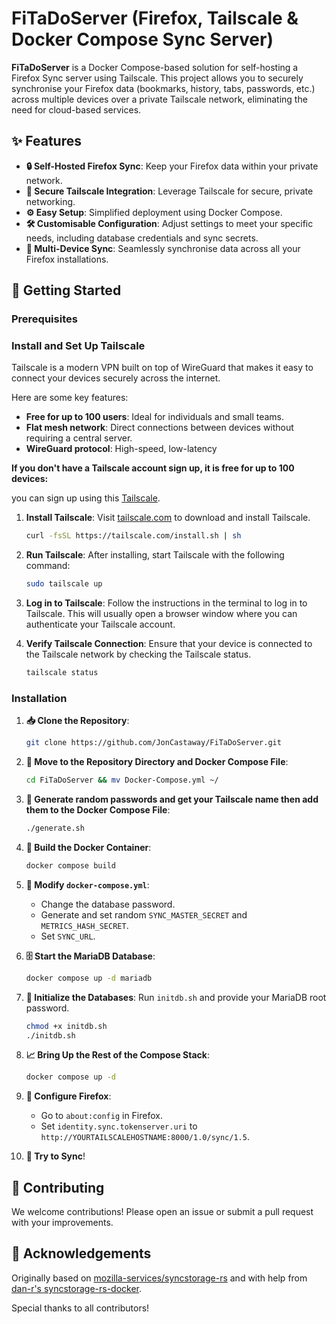 # FiTaDoServer (Firefox, Tailscale & Docker Compose Sync Server)

**FiTaDoServer** is a Docker Compose-based solution for self-hosting a Firefox Sync server using Tailscale. This project allows you to securely synchronise your Firefox data (bookmarks, history, tabs, passwords, etc.) across multiple devices over a private Tailscale network, eliminating the need for cloud-based services.

## ✨ Features

- **🔒 Self-Hosted Firefox Sync**: Keep your Firefox data within your private network.
- **🔐 Secure Tailscale Integration**: Leverage Tailscale for secure, private networking.
- **⚙️ Easy Setup**: Simplified deployment using Docker Compose.
- **🛠 Customisable Configuration**: Adjust settings to meet your specific needs, including database credentials and sync secrets.
- **📱 Multi-Device Sync**: Seamlessly synchronise data across all your Firefox installations.

## 🚀 Getting Started

### Prerequisites

### Install and Set Up Tailscale

Tailscale is a modern VPN built on top of WireGuard that makes it easy to connect your devices securely across the internet.

Here are some key features:

- **Free for up to 100 users**: Ideal for individuals and small teams.
- **Flat mesh network**: Direct connections between devices without requiring a central server.
- **WireGuard protocol**: High-speed, low-latency
 
**If you don't have a Tailscale account sign up, it is free for up to 100 devices:**

you can sign up using this [Tailscale](https://tailscale.com).

1. **Install Tailscale**: Visit [tailscale.com](https://tailscale.com/download) to download and install Tailscale.

    ```sh
    curl -fsSL https://tailscale.com/install.sh | sh
    ```

2. **Run Tailscale**: After installing, start Tailscale with the following command:

    ```sh
    sudo tailscale up
    ```

3. **Log in to Tailscale**: Follow the instructions in the terminal to log in to Tailscale. This will usually open a browser window where you can authenticate your Tailscale account.

4. **Verify Tailscale Connection**: Ensure that your device is connected to the Tailscale network by checking the Tailscale status.

    ```sh
    tailscale status
    ```

### Installation

1. **📥 Clone the Repository**:
    ```sh
    git clone https://github.com/JonCastaway/FiTaDoServer.git
    ```

2. **📂 Move to the Repository Directory and Docker Compose File**:
    ```sh
    cd FiTaDoServer && mv Docker-Compose.yml ~/
    ```
    
3. **📂 Generate random passwords and get your Tailscale name then add them to the Docker Compose File**:
    ```sh
    ./generate.sh
    ```

4. **🔧 Build the Docker Container**:
    ```sh
    docker compose build
    ```

5. **📝 Modify `docker-compose.yml`**:
    - Change the database password.
    - Generate and set random `SYNC_MASTER_SECRET` and `METRICS_HASH_SECRET`.
    - Set `SYNC_URL`.

6. **🗄 Start the MariaDB Database**:
    ```sh
    docker compose up -d mariadb
    ```

7. **🔧 Initialize the Databases**: Run `initdb.sh` and provide your MariaDB root password.
    ```sh
    chmod +x initdb.sh
    ./initdb.sh
    ```

8. **📈 Bring Up the Rest of the Compose Stack**:
    ```sh
    docker compose up -d
    ```

9. **🦊 Configure Firefox**:
    - Go to `about:config` in Firefox.
    - Set `identity.sync.tokenserver.uri` to `http://YOURTAILSCALEHOSTNAME:8000/1.0/sync/1.5`.

10. **🚀 Try to Sync**!

## 🤝 Contributing

We welcome contributions! Please open an issue or submit a pull request with your improvements.

## 📝 Acknowledgements

Originally based on [mozilla-services/syncstorage-rs](https://github.com/mozilla-services/syncstorage-rs) and with help from [dan-r's syncstorage-rs-docker](https://github.com/dan-r/syncstorage-rs-docker).

Special thanks to all contributors!
